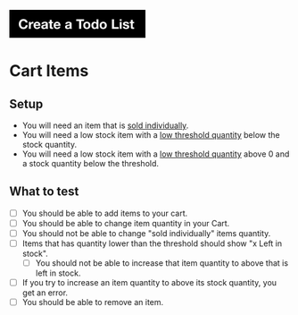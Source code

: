 [![Create Todo list](https://raw.githubusercontent.com/senadir/todo-my-markdown/master/public/github-button.svg?sanitize=true)](https://git-todo.netlify.app/create)

# Cart Items

## Setup

- You will need an item that is [sold individually](https://docs.woocommerce.com/wp-content/uploads/2016/06/disable-stock-mgmt.png).
- You will need a low stock item with a [low threshold quantity](https://docs.woocommerce.com/wp-content/uploads/2016/06/simpleproduct-inventory.png) below the stock quantity.
- You will need a low stock item with a [low threshold quantity](https://docs.woocommerce.com/wp-content/uploads/2016/06/simpleproduct-inventory.png) above 0 and a stock quantity below the threshold.

## What to test

- [ ] You should be able to add items to your cart.
- [ ] You should be able to change item quantity in your Cart.
- [ ] You should not be able to change "sold individually" items quantity.
- [ ] Items that has quantity lower than the threshold should show "x Left in stock".
	- [ ] You should not be able to increase that item quantity to above that is left in stock.
- [ ] If you try to increase an item quantity to above its stock quantity, you get an error.
- [ ] You should be able to remove an item.